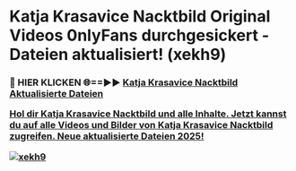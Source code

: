 # Katja Krasavice Nacktbild Original Videos 0nlyFans durchgesickert - Dateien aktualisiert! (xekh9)

<h3>🔴 HIER KLICKEN 🌐==►► <a href="https://tinyurl.com/h6vf6nb8" rel="nofollow">Katja Krasavice Nacktbild Aktualisierte Dateien

Hol dir Katja Krasavice Nacktbild und alle Inhalte. Jetzt kannst du auf alle Videos und Bilder von Katja Krasavice Nacktbild zugreifen. Neue aktualisierte Dateien 2025!

[![xekh9](https://i.imgur.com/sD4kR3V.gif)](https://tinyurl.com/h6vf6nb8)

